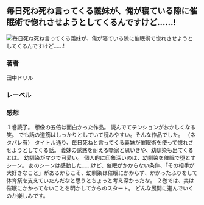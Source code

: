## 毎日死ね死ね言ってくる義妹が、俺が寝ている隙に催眠術で惚れさせようとしてくるんですけど……!
![毎日死ね死ね言ってくる義妹が、俺が寝ている隙に催眠術で惚れさせようとしてくるんですけど……!](https://cdn.discordapp.com/attachments/1211570779934695494/1217821204086525962/1oCmT9NLVZysxlKZaJba4-ABd55MrDXkKA57cbKIcoJy7aQCsNJxoYmpu6Ube_xY.png?ex=66056b61&is=65f2f661&hm=bd3247ef58562de90c425b10534e5320fc3f12cd57930a66fe7cb2f4ccc10e27&)
### 著者
田中ドリル
### レーベル

### 感想
１巻読了。
想像の五倍は面白かった作品。
読んでてテンションがおかしくなる笑。
でも話の道筋はしっかりとしていて読みやすい。そんな作品でした。
（ネタバレ有）
タイトル通り、毎日死ねと言ってくる義妹が催眠術を使って惚れさせようとしてくる話。
義妹の誘惑を耐える噺家と思いきや、幼馴染も出てくるとは。
幼馴染がマジで可愛い。
個人的に印象深いのは、幼馴染を催眠で堕とすシーン。
あのシーンは感動した……けど、催眠がかからない条件、「その相手が大好きなこと」があるからこそ、幼馴染は催眠にかからず、かかったふりをして体育祭を支えていたんだなと思うとちょっと考え深かったな。
２巻では、実は催眠にかかってないことを明かしてからのスタート。
どんな展開に進んでいくのか楽しみです。
